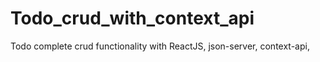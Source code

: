 # Todo_crud_with_context_api
Todo complete crud functionality with ReactJS, json-server, context-api,
